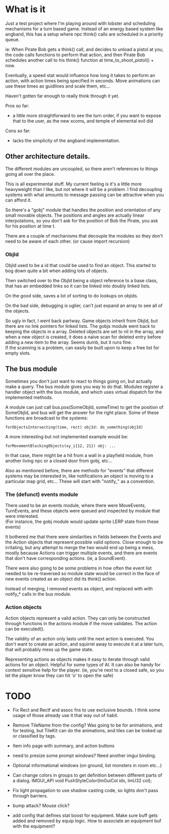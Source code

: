 # What is it
Just a test project where I'm playing around with lobster and scheduling
mechanisms for a turn based game.  Instead of an energy based system like
angband, this has a setup where npc think() calls are scheduled in a priority queue.  

ie: When Pirate Bob gets a think() call, and decides to unload a pistol at you,
the code calls functions to perform that action, and then Pirate Bob schedules
another call to his think() function at time_to_shoot_pistol() + now.

Eventually, a speed stat would influence how long it takes to perform an action, 
with action times being specified in seconds.  Move animations can use these 
times as guidlines and scale them, etc...

Haven't gotten far enough to really think through it yet.

Pros so far:
  - a little more straightforward to see the turn order, if you want to expose
    that to the user, as the new xcoms, and temple of elemental evil did

Cons so far:
  - lacks the simplicity of the angband implementation.
    
## Other architecture details.

The different modules are uncoupled, so there aren't references to things 
going all over the place.

This is all experimental stuff.  My current feeling is it's a little more 
heavyweight than I like, but not where it will be a problem.  I find decoupling
systems with what amounts to message passing can be attractive when you can 
afford it.

So there's a "gobj" module that handles the position and orientation of any
small movable objects.  The positions and angles are actually linear 
interpolations, so you don't ask for the position of Bob the Pirate, you
ask for his position at time t.

There are a couple of mechanisms that decouple the modules so they don't 
need to be aware of each other.  (or cause import recursion)

### ObjId

ObjId used to be a id that could be used to find an object.  This started
to bog down quite a bit when adding lots of objects. 

Then switched over to the ObjId being a object reference to a base class, 
that has an embedded links so it can be linked into doubly linked lists.

On the good side, saves a lot of sorting to do lookups on objids.

On the bad side, debugging is uglier, can't just expand an array
to see all of the objects.

So ugly in fact, I went back partway.  Game objects inherit from ObjId, but
there are no link pointers for linked lists.  The gobjs module went back to 
keeping the objects in a array.  Deleted objects are set to nil in the array, 
and when a new object is created, it does a naive scan for deleted entry
before adding a new item to the array.  Seems dumb, but it runs fine.  
If the scanning is a problem, can easily be built upon to keep a free list
for empty slots.


## The bus module
Sometimes you don't just want to react to things going on, but actually make
a query.  The bus module gives you way to do that.  Modules register a 
handler object with the bus module, and which uses virtual dispatch for the 
implemented methods.

A module can just call bus.pos(SomeObjId, someTime) to get the position of
SomeObjId, and bus will get the answer for the right place.  Some of these
functions are broadcast to the systems: 

    forObjectsIntersecting(time, rect) objId: do_something(objId)

A more interesting but not implemented example would be:

    forMovementBlockingObjects(xy_i{12, 21}) obj: ...

In that case, there might be a hit from a wall in a playfield module, from another
living npc or a closed door from gobj, etc...  

Also as mentioned before, there are methods for "events" that different systems
may be interested in, like notifications an object is moving to a particular
map grid, etc...  These will start with "notify_" as a convention.

### The (defunct) events module

There used to be an events module, where there were MoveEvents, TurnEvents, 
and these objects were queued and inspected by module that were interested.  
(For instance, the gobj module would update sprite LERP state from these events)

It bothered me that there were similarities in fields between the Events and 
the Action objects that represent possible valid options.  Close enough to be
irritating, but any attempt to merge the two would end up being a mess, 
mostly because Actions can trigger multiple events, and there are events that
don't have corresponding actions.  (ie, a SoundEvent).

There were also going to be some problems in how often the event list needed
to be re-traversed so module state would be correct in the face of new events 
created as an object did its think() action.

Instead of merging, I removed events as object, and replaced with with notify_*
calls in the bus module.  

### Action objects

Action objects represent a valid action.  They can only be constructed through
functions in the actions module if the move validates.  The action can be
executed().  

The validity of an action only lasts until the next action is executed.  You 
don't want to create an action, and squirrel away to execute it at a later turn, 
that will probably mess up the game state.

Representing actions as objects makes it easy to iterate through valid actions
for an object.  Helpful for some types of AI.  It can also be handy for context
sensitive help for the player.  (ie, you're next to a closed safe, so you let
the player know they can hit 'o' to open the safe)

# TODO
- Fix Rect and Rectf and assoc fns to use exclusive bounds. I think some usage of those
  already use it that way out of habit.
- Remove TileName from the config?  Was going to be for animations, and
  for testing, but TileKit can do the animations, and tiles can be
  looked up or classified by tags.
- Item info page with summary, and action buttons
- need to presize some prompt windows?  Need another imgui binding.
- Optional informational windows (on ground, list monsters in room etc...)
- Can change colors in groups to get definition between different parts
  of a dialog.
    IMGUI_API void          PushStyleColor(ImGuiCol idx, ImU32 col);

- Fix light propagation to use shadow casting code, so lights don't pass
  through barriers.  

- bump attack?  Mouse click?
- add config that defines stat boost for equipment.  Make sure buff gets
  added and removed by equip logic.  How to associate an equipment buf with
  the equipment?
